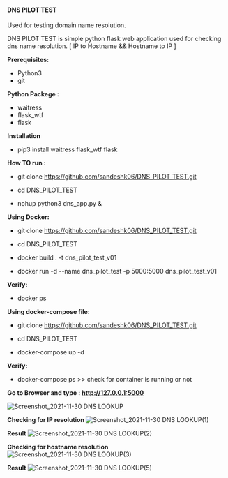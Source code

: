 #### DNS PILOT TEST
Used for testing domain name resolution.

DNS PILOT TEST is simple python flask web application used for checking dns name resolution. [ IP to Hostname && Hostname to IP ]

**Prerequisites:** 

 - Python3
 - git

**Python Packege :**  

 - waitress 
 - flask_wtf 
 - flask

**Installation**

 - pip3 install waitress flask_wtf flask

**How TO run :** 

 - git clone https://github.com/sandeshk06/DNS_PILOT_TEST.git

 - cd DNS_PILOT_TEST

 - nohup python3 dns_app.py &


**Using Docker:**

 - git clone https://github.com/sandeshk06/DNS_PILOT_TEST.git

 - cd DNS_PILOT_TEST

 - docker build . -t  dns_pilot_test_v01

 - docker run -d --name dns_pilot_test -p 5000:5000  dns_pilot_test_v01


**Verify:**
 - docker ps 

**Using docker-compose file:**

 - git clone https://github.com/sandeshk06/DNS_PILOT_TEST.git

 - cd DNS_PILOT_TEST

 - docker-compose up -d

**Verify:** 

 - docker-compose ps >> check for container is running or not


**Go to Browser and type : http://127.0.0.1:5000**

![Screenshot_2021-11-30 DNS LOOKUP](https://user-images.githubusercontent.com/16614184/144071314-43011264-0111-412e-8c7f-ac1050fdcd9f.png)

**Checking for IP  resolution**
![Screenshot_2021-11-30 DNS LOOKUP(1)](https://user-images.githubusercontent.com/16614184/144071593-92e408d3-df6f-4a28-af0e-0a106cab97e9.png)

**Result**
![Screenshot_2021-11-30 DNS LOOKUP(2)](https://user-images.githubusercontent.com/16614184/144071804-88afd3c1-ff54-46cf-90ce-12166800b8b2.png)

**Checking for hostname resolution**
![Screenshot_2021-11-30 DNS LOOKUP(3)](https://user-images.githubusercontent.com/16614184/144071993-fb1155f3-54e9-4aef-9934-68353bf33ce5.png)

**Result**
![Screenshot_2021-11-30 DNS LOOKUP(5)](https://user-images.githubusercontent.com/16614184/144072058-b4e6aacd-ae8a-4717-a00b-7f0f6b831c8a.png)
